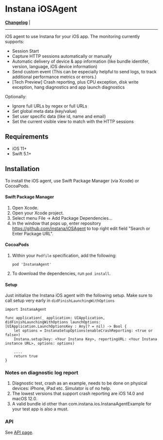 # Instana iOSAgent

**[Changelog](https://github.com/instana/iOSAgent/blob/master/Changelog.md)** |

---

iOS agent to use Instana for your iOS app. The monitoring currently supports:

- Session Start
- Capture HTTP sessions automatically or manually
- Automatic delivery of device & app information (like bundle identifer, version, language, iOS device information)
- Send custom event (This can be especially helpful to send logs, to track additional performance metrics or errors.)
- [Tech Preview] Crash reporting, plus CPU exception, disk write exception, hang diagnostics and app launch diagnostics

Optionally:
- Ignore full URLs by regex or full URLs
- Set global meta data (key/value)
- Set user specific data (like id, name and email)
- Set the current visible view to match with the HTTP sessions  

## Requirements
- iOS 11+
- Swift 5.1+

## Installation

To install the iOS agent, use Swift Package Manager (via Xcode) or CocoaPods.

#### Swift Package Manager

1. Open Xcode.
2. Open your Xcode project.
2. Select menu File -> Add Package Dependencies...
3. In the window that pops up, enter repository https://github.com/instana/iOSAgent to top right edit field "Search or Enter Package URL".

#### CocoaPods

1. Within your `Podfile` specification, add the following:

   `pod 'InstanaAgent'`

2. To download the dependencies, run `pod install`.

#### Setup
Just initialize the Instana iOS agent with the following setup. Make sure to call setup very early in `didFinishLaunchingWithOptions`

```
import InstanaAgent

func application(_ application: UIApplication, didFinishLaunchingWithOptions launchOptions: [UIApplication.LaunchOptionsKey : Any]? = nil) -> Bool {
    let options = InstanaSetupOptions(enableCrashReporting: <true or false>)
	Instana.setup(key: <Your Instana Key>, reportingURL: <Your Instana instance URL>, options: options)

	....
	return true
}
```

### Notes on diagnostic log report

1. Diagnostic test, crash as an example, needs to be done on physical devices: iPhone, iPad etc. Simulator is of no help.
2. The lowest versions that support crash reporting are iOS 14.0 and macOS 12.0.
3. A valid bundle id other than com.instana.ios.InstanaAgentExample for your test app is also a must.

### API

See [API page](https://www.ibm.com/docs/en/instana-observability/current?topic=applications-ios-api).

